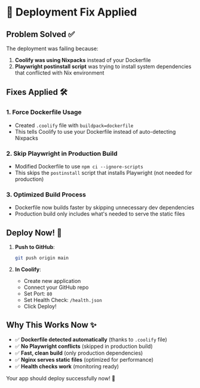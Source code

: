 # 🔧 Deployment Fix Applied

## Problem Solved ✅

The deployment was failing because:
1. **Coolify was using Nixpacks** instead of your Dockerfile
2. **Playwright postinstall script** was trying to install system dependencies that conflicted with Nix environment

## Fixes Applied 🛠️

### 1. Force Dockerfile Usage
- Created `.coolify` file with `buildpack=dockerfile`
- This tells Coolify to use your Dockerfile instead of auto-detecting Nixpacks

### 2. Skip Playwright in Production Build
- Modified Dockerfile to use `npm ci --ignore-scripts`
- This skips the `postinstall` script that installs Playwright (not needed for production)

### 3. Optimized Build Process
- Dockerfile now builds faster by skipping unnecessary dev dependencies
- Production build only includes what's needed to serve the static files

## Deploy Now! 🚀

1. **Push to GitHub**:
   ```bash
   git push origin main
   ```

2. **In Coolify**:
   - Create new application
   - Connect your GitHub repo
   - Set Port: `80`
   - Set Health Check: `/health.json`
   - Click Deploy!

## Why This Works Now ✨

- ✅ **Dockerfile detected automatically** (thanks to `.coolify` file)
- ✅ **No Playwright conflicts** (skipped in production build)
- ✅ **Fast, clean build** (only production dependencies)
- ✅ **Nginx serves static files** (optimized for performance)
- ✅ **Health checks work** (monitoring ready)

Your app should deploy successfully now! 🎉